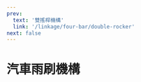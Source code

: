 ```yaml
---
prev:
  text: '雙搖桿機構'
  link: '/linkage/four-bar/double-rocker'
next: false
---
```


# 汽車雨刷機構

<YoutubeEmbed video-id="98_seR3wfvs" />
